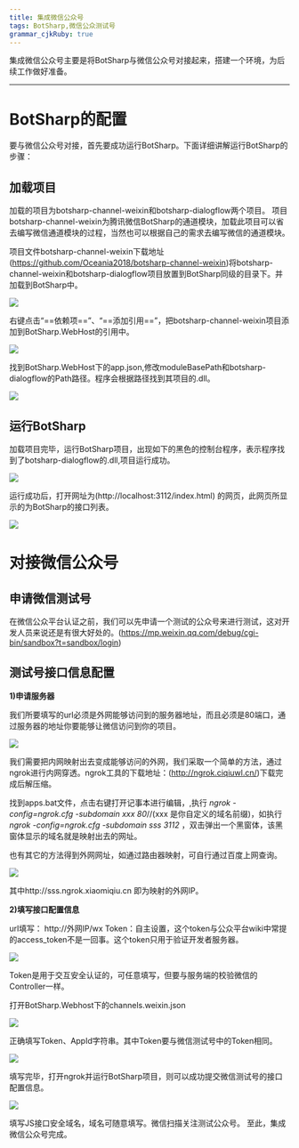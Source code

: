 ```yaml
---
title: 集成微信公众号
tags: BotSharp,微信公众测试号
grammar_cjkRuby: true
---
```

集成微信公众号主要是将BotSharp与微信公众号对接起来，搭建一个环境，为后续工作做好准备。


----------

# BotSharp的配置

  要与微信公众号对接，首先要成功运行BotSharp。下面详细讲解运行BotSharp的步骤：
## 加载项目
加载的项目为botsharp-channel-weixin和botsharp-dialogflow两个项目。
项目botsharp-channel-weixin为腾讯微信BotSharp的通道模块，加载此项目可以省去编写微信通道模块的过程，当然也可以根据自己的需求去编写微信的通道模块。


项目文件botsharp-channel-weixin下载地址(https://github.com/Oceania2018/botsharp-channel-weixin)将botsharp-channel-weixin和botsharp-dialogflow项目放置到BotSharp同级的目录下。并加载到BotSharp中。

![](./集成微信公众号图片/图片1.png)

右键点击“==依赖项==”、“==添加引用==”，把botsharp-channel-weixin项目添加到BotSharp.WebHost的引用中。

![](./集成微信公众号图片/图片2.png)
				
找到BotSharp.WebHost下的app.json,修改moduleBasePath和botsharp-dialogflow的Path路径。程序会根据路径找到其项目的.dll。

![](./集成微信公众号图片/图片3.png)
	  
## 运行BotSharp
加载项目完毕，运行BotSharp项目，出现如下的黑色的控制台程序，表示程序找到了botsharp-dialogflow的.dll,项目运行成功。

![](./集成微信公众号图片/BotSharp运行结果.png)


运行成功后，打开网址为(http://localhost:3112/index.html)  的网页，此网页所显示的为BotSharp的接口列表。

![](./集成微信公众号图片/3112.png)

# 对接微信公众号
## 申请微信测试号
在微信公众平台认证之前，我们可以先申请一个测试的公众号来进行测试，这对开发人员来说还是有很大好处的。(https://mp.weixin.qq.com/debug/cgi-bin/sandbox?t=sandbox/login)

## 测试号接口信息配置
**1)申请服务器**

我们所要填写的url必须是外网能够访问到的服务器地址，而且必须是80端口，通过服务器的地址你要能够让微信访问到你的项目。

![](./集成微信公众号图片/微信接口配置信息1.png)

我们需要把内网映射出去变成能够访问的外网，我们采取一个简单的方法，通过ngrok进行内网穿透。ngrok工具的下载地址：(http://ngrok.ciqiuwl.cn/)下载完成后解压缩。

找到apps.bat文件，点击右键打开记事本进行编辑，,执行 *ngrok -config=ngrok.cfg -subdomain xxx 80*//(xxx 是你自定义的域名前缀)，如执行*ngrok -config=ngrok.cfg -subdomain sss 3112* ，双击弹出一个黑窗体，该黑窗体显示的域名就是映射出去的网址。

也有其它的方法得到外网网址，如通过路由器映射，可自行通过百度上网查询。

![](./集成微信公众号图片/ngrok黑窗体.png)


其中http://sss.ngrok.xiaomiqiu.cn  即为映射的外网IP。

**2)填写接口配置信息**

url填写： http://外网IP/wx
Token：自主设置，这个token与公众平台wiki中常提的access_token不是一回事。这个token只用于验证开发者服务器。

![](./集成微信公众号图片/配置接口url.png)

Token是用于交互安全认证的，可任意填写，但要与服务端的校验微信的Controller一样。

打开BotSharp.Webhost下的channels.weixin.json

![](./集成微信公众号图片/程序配置信息.png)

正确填写Token、AppId字符串。其中Token要与微信测试号中的Token相同。

![](./集成微信公众号图片/配置接口Token.png)

填写完毕，打开ngrok并运行BotSharp项目，则可以成功提交微信测试号的接口配置信息。

![](./集成微信公众号图片/接口配置成功.png)

填写JS接口安全域名，域名可随意填写。微信扫描关注测试公众号。
至此，集成微信公众号完成。



